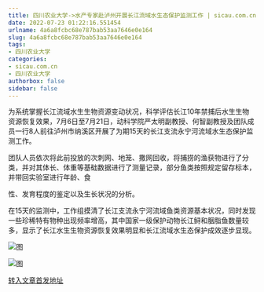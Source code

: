 ```yaml
---
title: 四川农业大学->水产专家赴泸州开展长江流域水生态保护监测工作 | sicau.com.cn
date: 2022-07-23 01:22:16.551454
urlname: 4a6a8fcbc68e787bab53aa7646e0e164
slug: 4a6a8fcbc68e787bab53aa7646e0e164
tags: 
- 四川农业大学
categories:
- sicau.com.cn
- 四川农业大学
authorbox: false
sidebar: false
---
```

为系统掌握长江流域水生生物资源变动状况，科学评估长江10年禁捕后水生生物资源恢复效果，7月6日至7月21日，动科学院严太明副教授、何智副教授及团队成员一行8人前往泸州市纳溪区开展了为期15天的长江支流永宁河流域水生态保护监测工作。

团队人员依次将此前投放的次刺网、地笼、撒网回收，将捕捞的渔获物进行了分类，并对其体长、体重等基础数据进行了测量记录，部分鱼类按照规定留存标本，并带回实验室进行年龄、食
<!--more-->
性、发育程度的鉴定以及生长状况的分析。

在15天的监测中，工作组摸清了长江支流永宁河流域鱼类资源基本状况，同时发现一些珍稀特有物种出现频率增高，其中国家一级保护动物长江鲟和胭脂鱼数量较多，显示了长江水生生物资源恢复效果明显和长江流域水生态保护成效逐步显现。

![图](https://news.sicau.edu.cn/__local/5/95/3F/31A772F37AC8AD026E531A6AD39_C04A6C16_48143.png)

![图](https://news.sicau.edu.cn/__local/B/18/E2/922B2B9CC3CE5849F850DB71C82_0CA22214_4638A.png)

[转入文章首发地址](https://news.sicau.edu.cn/info/1078/68955.htm)